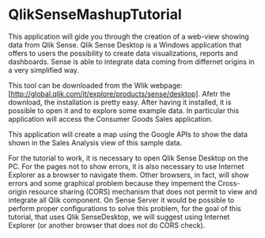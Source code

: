# QlikSenseMashupTutorial

This application will gide you through the creation of a web-view showing data from Qlik Sense.
Qlik Sense Desktop is a Windows application that offers to users the possibility to create data visualizations, reports and dashboards.
Sense is able to integrate data coming from differnet origins in a very simplified way.

This tool can be downloaded from the Wlik webpage:
[http://global.qlik.com/it/explore/products/sense/desktop].
Afetr the download, the installation is pretty easy. After having it installed, it is possible to open it and to explore some example data.
In particular this application will access the Consumer Goods Sales application.

This application will create a map using the Google APIs to show the data shown in the Sales Analysis view of this sample data.

For the tutorial to work, it is necessary to open Qlik Sense Desktop on the PC.
For the pages not to show errors, it is also necessary to use Internet Explorer as a browser to navigate them.
Other browsers, in fact, will show errors and some graphical problem because they impement the Cross-origin resource sharing (CORS) mechanism that does not permit to view and integrate all Qlik component.
On Sense Server it would be possible to perform proper configurations to solve this problem, for the goal of this tutorial, that uses Qlik SenseDesktop, we will suggest using Internet Explorer (or another browser that does not do CORS check).
